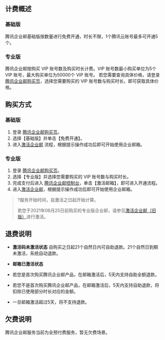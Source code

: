 ## 计费概述

### 基础版
腾讯企业邮基础版按数量进行免费开通，时长不限，1个腾讯云账号最多可开通5个。

### 专业版
腾讯企业邮按购买 VIP 账号数及购买时长计费。VIP 账号数最小购买单位为5个 VIP 账号，最大购买单位为50000个 VIP 账号。
若您需要查询具体价格，请登录 [腾讯企业邮购买页](https://buy.cloud.tencent.com/exmail)，选择您需要购买的 VIP 账号数与购买时长，即可获取具体价格。

## 购买方式

### 基础版
1. 登录 [腾讯企业邮购买页](https://buy.cloud.tencent.com/exmail)。
2. 选择【基础版】并单击【免费开通】。
3. 进入[激活企业邮](链接) 流程，根据提示操作成功后即可开始使用企业邮箱。

### 专业版
1. 登录 [腾讯企业邮购买页](https://buy.cloud.tencent.com/exmail)。
2. 选择【专业版】并选择您需要购买的 VIP 账号数与购买时长。
3. 完成支付后进入 [腾讯企业邮控制台](https://console.cloud.tencent.com/exmail)，单击【激活邮箱】，即可进入开通流程。
4. 进入[激活企业邮](链接)，根据提示操作成功后即可开始使用企业邮箱。

>?服务开始时间，自激活之日起开始计算。
>
>若您于2021年06月25日前购买的专业版企业邮，请参见[激活企业邮（旧版）](https://cloud.tencent.com/document/product/613/46533)进行激活。


## 退费说明
- **激活码未激活状态**
自购买之日起21个自然日内可自助退款。21个自然日到期未激活，系统自动退款。

- **邮箱已激活状态**
 - 若您是首次购买腾讯企业邮产品，在邮箱激活后，5天内支持自助全额退款。
 - 若您不是首次购买腾讯企业邮产品，在邮箱激活后，5天内支持自助退款，将扣除已使用部分时长对应的金额。
 - 一旦邮箱激活超过5天，将不支持退款。

## 欠费说明
腾讯企业邮服务当前为全预付费服务，暂无欠费场景。





